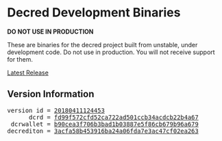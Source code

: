 
# Decred Development Binaries

**DO NOT USE IN PRODUCTION**

These are binaries for the decred project built from unstable, under development
code. Do not use in production. You will not receive support for them.

[Latest Release](https://github.com/matheusd/decred-weekly-builds/releases/latest)

## Version Information

<pre>
version id = <a href="https://github.com/matheusd/decred-weekly-builds/releases/tag/v20180411124453">20180411124453</a>
      dcrd = <a href="https://github.com/decred/dcrd/commits/fd99f572cfd52ca722ad501ccb34acdcb22b4a67">fd99f572cfd52ca722ad501ccb34acdcb22b4a67</a>
 dcrwallet = <a href="https://github.com/decred/dcrwallet/commits/b90cea3f706b3bad1b03887e5f86cb679b96a679">b90cea3f706b3bad1b03887e5f86cb679b96a679</a>
decrediton = <a href="https://github.com/decred/decrediton/commits/3acfa58b453916ba24a06fda7e3ac47cf02ea263">3acfa58b453916ba24a06fda7e3ac47cf02ea263</a>
</pre>

